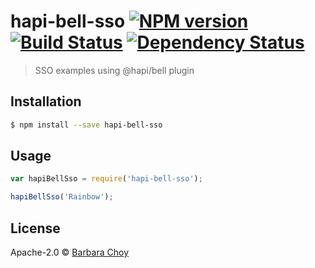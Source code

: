 # hapi-bell-sso [![NPM version][npm-image]][npm-url] [![Build Status][travis-image]][travis-url] [![Dependency Status][daviddm-image]][daviddm-url]
> SSO examples using @hapi/bell plugin

## Installation

```sh
$ npm install --save hapi-bell-sso
```

## Usage

```js
var hapiBellSso = require('hapi-bell-sso');

hapiBellSso('Rainbow');
```
## License

Apache-2.0 © [Barbara Choy]()


[npm-image]: https://badge.fury.io/js/hapi-bell-sso.svg
[npm-url]: https://npmjs.org/package/hapi-bell-sso
[travis-image]: https://travis-ci.org/barbchoy/hapi-bell-sso.svg?branch=master
[travis-url]: https://travis-ci.org/barbchoy/hapi-bell-sso
[daviddm-image]: https://david-dm.org/barbchoy/hapi-bell-sso.svg?theme=shields.io
[daviddm-url]: https://david-dm.org/barbchoy/hapi-bell-sso
